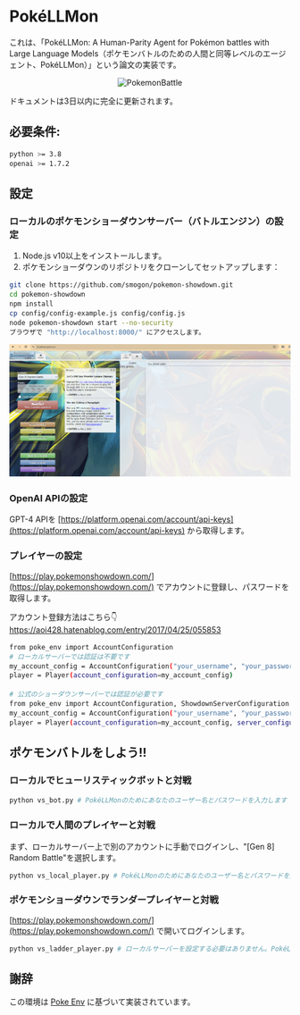 # PokéLLMon

これは、「PokéLLMon: A Human-Parity Agent for Pokémon battles with Large Language Models（ポケモンバトルのための人間と同等レベルのエージェント、PokéLLMon）」という論文の実装です。<div align="center">
  <img src="./resource/LLM_attrition_strategy.gif" alt="PokemonBattle">
</div>

ドキュメントは3日以内に完全に更新されます。
## 必要条件:

```sh
python >= 3.8
openai >= 1.7.2
```


## 設定
### ローカルのポケモンショーダウンサーバー（バトルエンジン）の設定
1. Node.js v10以上をインストールします。
2. ポケモンショーダウンのリポジトリをクローンしてセットアップします：

```sh
git clone https://github.com/smogon/pokemon-showdown.git
cd pokemon-showdown
npm install
cp config/config-example.js config/config.js
node pokemon-showdown start --no-security
ブラウザで "http://localhost:8000/" にアクセスします。
```

![](doc\pokemon-showdown.png)

### OpenAI APIの設定

GPT-4 APIを [https://platform.openai.com/account/api-keys](https://platform.openai.com/account/api-keys)  から取得します。
### プレイヤーの設定

[https://play.pokemonshowdown.com/](https://play.pokemonshowdown.com/)  でアカウントに登録し、パスワードを取得します。

アカウント登録方法はこちら👇
https://aoi428.hatenablog.com/entry/2017/04/25/055853


```sh
from poke_env import AccountConfiguration
# ローカルサーバーでは認証は不要です
my_account_config = AccountConfiguration("your_username", "your_password")
player = Player(account_configuration=my_account_config)

# 公式のショーダウンサーバーでは認証が必要です
from poke_env import AccountConfiguration, ShowdownServerConfiguration
my_account_config = AccountConfiguration("your_username", "your_password")
player = Player(account_configuration=my_account_config, server_configuration=ShowdownServerConfiguration)
```


## ポケモンバトルをしよう!!
### ローカルでヒューリスティックボットと対戦

```sh
python vs_bot.py # PokéLLMonのためにあなたのユーザー名とパスワードを入力します
```


### ローカルで人間のプレイヤーと対戦

まず、ローカルサーバー上で別のアカウントに手動でログインし、"[Gen 8] Random Battle"を選択します。

```sh
python vs_local_player.py # PokéLLMonのためにあなたのユーザー名とパスワードを入力します
```


### ポケモンショーダウンでランダープレイヤーと対戦

[https://play.pokemonshowdown.com/](https://play.pokemonshowdown.com/)  で開いてログインします。

```sh
python vs_ladder_player.py # ローカルサーバーを設定する必要はありません。PokéLLMonのためにあなたのユーザー名とパスワードを入力します。
```


## 謝辞

この環境は [Poke Env](https://github.com/hsahovic/poke-env)  に基づいて実装されています。
